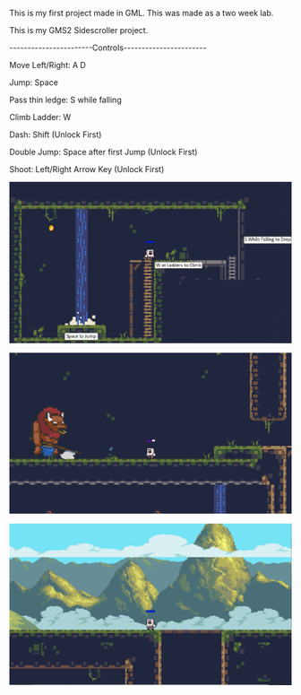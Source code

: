 
This is my first project made in GML.
This was made as a two week lab.



This is my GMS2 Sidescroller project.

-----------------------Controls-----------------------

Move Left/Right: 	A  D

Jump:			Space

Pass thin ledge:	S while falling

Climb Ladder:		W

Dash:			Shift			(Unlock First)

Double Jump:		Space after first Jump	(Unlock First)

Shoot:			Left/Right Arrow Key	(Unlock First)


![Image1](https://github.com/etnishi/Portfolio/blob/main/SidescrollerSchoolProject/2022-05-15%2017_11_59-Created%20with%20GameMaker%20Studio%202.png?raw=true)

![Image2](https://github.com/etnishi/Portfolio/blob/main/SidescrollerSchoolProject/2022-05-15%2017_14_31-Created%20with%20GameMaker%20Studio%202.png?raw=true)

![Image3](https://github.com/etnishi/Portfolio/blob/main/SidescrollerSchoolProject/2022-05-15%2017_15_19-.png?raw=true)


